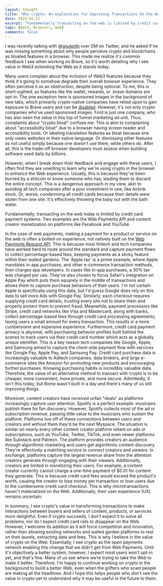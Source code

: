 ```yaml
---
layout: thought
title: "Why crypto: An explanation for Improving Transactions On the Web"
date: 2025-05-22
excerpt: "Fundamentally transacting on the web is limited by credit card payment systems today"
tags: [Web3, Browsers, Web]
comments: false
---
```


I was recently talking with [@gnukeith](https://x.com/gnukeith) over DM on Twitter, and he asked if he was missing something about why people perceive crypto and blockchains as bloated features in a browser. This made me realize it's common feedback I see when working on Brave, so it's worth detailing why I see value in Web3 extending the Web as it stands today.

Many users complain about the inclusion of Web3 features because they think it's going to somehow degrade their overall browser experience. They often perceive it as an obstruction, despite being optional. To me, this is short-sighted, as features like the wallet, rewards, or .brave domains are opt-in. The one exception here is sponsored images in the background of new tabs, which primarily crypto-native companies have relied upon to gain exposure to Brave users and can be [disabled](https://support.brave.com/hc/en-us/articles/360040912932-How-do-I-customize-my-New-Tab-Page). However, it's not only crypto companies who've used sponsored images. Ford is just one company, who has also seen the value in this top of funnel marketing ad unit. Thus, complaints about "crypto bloat" confuse me. This is akin to complaining about "accessibility bloat" due to a browser having screen reader and accessibility tools. Or labeling translation features as bloat because one only views websites in their native language. Or dismissing other features as not useful simply because one doesn't use them, while others do. After all, this is the trade-off browser developers must assess when building software used daily by billions.

However, when I break down their feedback and engage with these users, I often find they are unwilling to learn why we're using crypto in the browser to enhance the Web experience. Usually, this is because they've been burned by a shitcoin or know someone who has, leading them to discard the entire concept. This is a dangerous approach in my view, akin to avoiding all tech companies after a poor investment in one, like Airbnb stock. Or, worse, condemning all credit cards because their details were stolen from one site. It's effectively throwing the baby out with the bath water.

Fundamentally, transacting on the web today is limited by credit card payment systems. Two examples are the Web Payments API and content creator monetization on platforms like Facebook and YouTube.

In the case of web payments, making a payment for a product or service on the web is often a bolted-on experience, not natively built on the [Web Payments Request API](https://www.w3.org/TR/payment-request/). This is because most fintech and tech companies have worked hard to route around the standard and capture payment flows to collect percentage-based fees, keeping payments as a sticky feature within their walled gardens. The 'Apple tax' is a prime example, where Apple mandates in-app purchases, and other e-commerce transaction methods, then charges app developers. In cases like in-app purchases, a 30% tax was charged per use. They've also chosen to focus Safari's integration on Apple Pay which puts them squarely in the middle of transactions and allows them to capture purchase behaviors of their users. I'm not certain Apple is specifically using this data, but I'd guess Google does rely on this data to sell more Ads with Google Pay. Similarly, each checkout requires supplying credit card details, trusting every site not to share them and properly protect them to prevent fraud. Meanwhile, payment processors like Stripe, credit card networks like Visa and Mastercard, along with banks, collect percentage-based fees through credit card processing agreements, taxing users a small amount for every transaction. This results in a more cumbersome and expensive experience. Furthermore, credit card payment privacy is abysmal, with purchasing behavior profiles built behind the scenes to track users via their credit card number which acts as a globally unique identifier. This is a key reason tech companies like Google, Apple, and Samsung aimed to capture the client-side payment flow with services like Google Pay, Apple Pay, and Samsung Pay. Credit card purchase data is increasingly valuable to Adtech companies, data brokers, and large e-commerce sites like Amazon for promoting new products and encouraging further purchases. Knowing purchasing habits is incredibly valuable data. Therefore, the value of an alternative method to transact with crypto is to be cheaper, more convenient, more private, and more secure. Admittedly, it isn't this today, but Rome wasn't built in a day and there's many of us still improving things.

Moreover, content creators have received unfair "deals" as platforms increasingly capture user attention. Spotify is a perfect example: musicians publish there for fan discovery. However, Spotify collects most of the ad or subscription revenue, passing little value to the musicians who sustain the platform. Platforms live off of these connections between users and creators and without them they'd be the next Myspace. The situation is similar on nearly every other content creator platform reliant on ads or subscriptions, such as YouTube, Twitter, TikTok, and even newer platforms like Substack and Patreon. The platform provides creators an audience through algorithmic marketing and users get algorithmic content discovery. They're effectively a matching service to connect creators and viewers. In exchange, platforms capture the largest revenue share from the attention creators generate through engaging with their viewers. Additionally, creators are limited in monetizing their users. For example, a content creator currently cannot charge a one-time payment of $0.01 for content they generate. This is because credit card fees would exceed the product's worth, causing the creator to lose money per transaction or lose users due to the cumbersome credit card checkout. This is why microtransactions haven't materialized on the Web. Additionally, their user experience (UX) remains uncertain.

In summary, I see crypto's value in transforming transactions to make interactions between buyers and sellers of content, products, or services more delightful. Even if crypto succeeds, I don't expect it to solve all problems, nor do I expect credit card rails to disappear on the Web. However, I welcome its addition as it will force competition and innovation, rather than allowing existing networks and walled garden platforms to rest on their laurels, extracting data and fees. This is why I believe in the value of crypto on the Web. Essentially, I see crypto as the open payments network enabling this change that we didn't get from Web Payments. Until it's objectively a better system, however, I expect most users won't opt-in yet, and that's fine. Many of us see where we’re trying to take the Web to make it better. Therefore, I'm happy to continue working on crypto in the background to build a better Web, even when the grifters who scam people are making all the headlines. And I hope this helps people who don't see the value in crypto yet to understand why it may be useful in the future to them.
